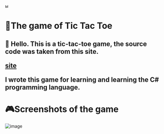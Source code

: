 ы
# 🎲The game of Tic Tac Toe 
<h2>👋 Hello. This is a tic-tac-toe game, the source code was taken from this site.

[site](https://itproger.com/tasks/zadacha-po-yaziku-c-igra-krestiki-noliki-v-konsoli)

I wrote this game for learning and learning the C# programming language.</h2>

# 🎮Screenshots of the game

![image](Image.png)

